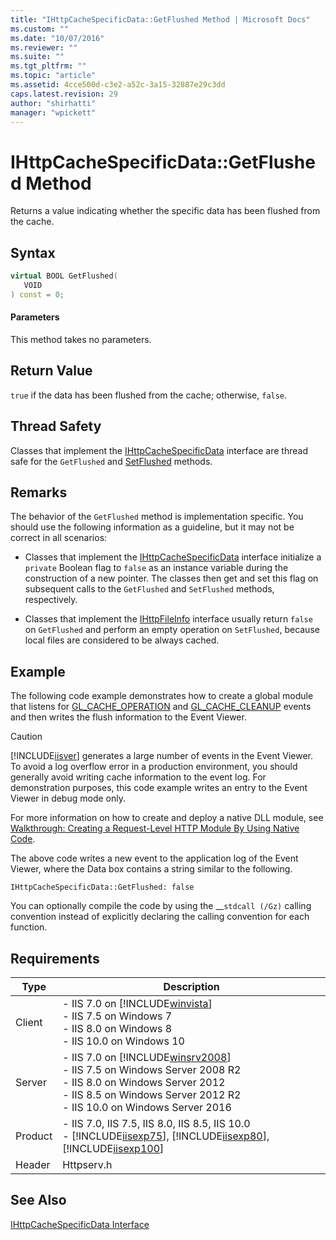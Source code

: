 ```yaml
---
title: "IHttpCacheSpecificData::GetFlushed Method | Microsoft Docs"
ms.custom: ""
ms.date: "10/07/2016"
ms.reviewer: ""
ms.suite: ""
ms.tgt_pltfrm: ""
ms.topic: "article"
ms.assetid: 4cce500d-c3e2-a52c-3a15-32887e29c3dd
caps.latest.revision: 29
author: "shirhatti"
manager: "wpickett"
---
```

# IHttpCacheSpecificData::GetFlushed Method
Returns a value indicating whether the specific data has been flushed from the cache.  
  
## Syntax  
  
```cpp  
virtual BOOL GetFlushed(  
   VOID  
) const = 0;  
```  
  
#### Parameters  
 This method takes no parameters.  
  
## Return Value  
 `true` if the data has been flushed from the cache; otherwise, `false`.  
  
## Thread Safety  
 Classes that implement the [IHttpCacheSpecificData](../../web-development-reference\webdev-native-api-reference/ihttpcachespecificdata-interface.md) interface are thread safe for the `GetFlushed` and [SetFlushed](../../web-development-reference\webdev-native-api-reference/ihttpcachespecificdata-setflushed-method.md) methods.  
  
## Remarks  
 The behavior of the `GetFlushed` method is implementation specific. You should use the following information as a guideline, but it may not be correct in all scenarios:  
  
-   Classes that implement the [IHttpCacheSpecificData](../../web-development-reference\webdev-native-api-reference/ihttpcachespecificdata-interface.md) interface initialize a `private` Boolean flag to `false` as an instance variable during the construction of a new pointer. The classes then get and set this flag on subsequent calls to the `GetFlushed` and `SetFlushed` methods, respectively.  
  
-   Classes that implement the [IHttpFileInfo](../../web-development-reference\webdev-native-api-reference/ihttpfileinfo-interface.md) interface usually return `false` on `GetFlushed` and perform an empty operation on `SetFlushed`, because local files are considered to be always cached.  
  
## Example  
 The following code example demonstrates how to create a global module that listens for [GL_CACHE_OPERATION](../../web-development-reference\webdev-native-api-reference/request-processing-constants.md) and [GL_CACHE_CLEANUP](../../web-development-reference\webdev-native-api-reference/request-processing-constants.md) events and then writes the flush information to the Event Viewer.  
  
> [!CAUTION]
>  [!INCLUDE[iisver](../../wmi-provider/includes/iisver-md.md)] generates a large number of events in the Event Viewer. To avoid a log overflow error in a production environment, you should generally avoid writing cache information to the event log. For demonstration purposes, this code example writes an entry to the Event Viewer in debug mode only.  
  
<!-- TODO: review snippet reference  [!CODE [IHttpCacheSpecificData#3](IHttpCacheSpecificData#3)]  -->  
  
 For more information on how to create and deploy a native DLL module, see [Walkthrough: Creating a Request-Level HTTP Module By Using Native Code](../../web-development-reference\native-code-development-overview\walkthrough-creating-a-request-level-http-module-by-using-native-code.md).  
  
 The above code writes a new event to the application log of the Event Viewer, where the Data box contains a string similar to the following.  
  
```  
IHttpCacheSpecificData::GetFlushed: false  
```  
  
 You can optionally compile the code by using the __`stdcall (/Gz)` calling convention instead of explicitly declaring the calling convention for each function.  
  
## Requirements  
  
|Type|Description|  
|----------|-----------------|  
|Client|-   IIS 7.0 on [!INCLUDE[winvista](../../wmi-provider/includes/winvista-md.md)]<br />-   IIS 7.5 on Windows 7<br />-   IIS 8.0 on Windows 8<br />-   IIS 10.0 on Windows 10|  
|Server|-   IIS 7.0 on [!INCLUDE[winsrv2008](../../wmi-provider/includes/winsrv2008-md.md)]<br />-   IIS 7.5 on Windows Server 2008 R2<br />-   IIS 8.0 on Windows Server 2012<br />-   IIS 8.5 on Windows Server 2012 R2<br />-   IIS 10.0 on Windows Server 2016|  
|Product|-   IIS 7.0, IIS 7.5, IIS 8.0, IIS 8.5, IIS 10.0<br />-   [!INCLUDE[iisexp75](../../web-development-reference/native-code-api-reference/includes/iisexp75-md.md)], [!INCLUDE[iisexp80](../../web-development-reference/native-code-api-reference/includes/iisexp80-md.md)], [!INCLUDE[iisexp100](../../web-development-reference/native-code-api-reference/includes/iisexp100-md.md)]|  
|Header|Httpserv.h|  
  
## See Also  
 [IHttpCacheSpecificData Interface](../../web-development-reference\webdev-native-api-reference/ihttpcachespecificdata-interface.md)